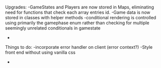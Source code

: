Upgrades:
-GameStates and Players are now stored in Maps, eliminating need for functions that check each array entries id.
-Game data is now stored in classes with helper methods
-conditional rendering is controlled using primarily the gamephase enum rather than checking for multiple seemingly unrelated conditionals in gamestate

-

Things to do:
-incorporate error handler on client (error context?)
-Style front end without using vanilla css

-
